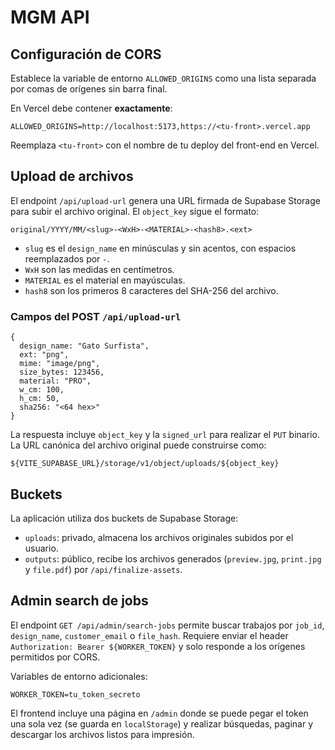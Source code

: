 # MGM API

## Configuración de CORS

Establece la variable de entorno `ALLOWED_ORIGINS` como una lista separada por comas de orígenes sin barra final.

En Vercel debe contener **exactamente**:

```
ALLOWED_ORIGINS=http://localhost:5173,https://<tu-front>.vercel.app
```

Reemplaza `<tu-front>` con el nombre de tu deploy del front-end en Vercel.

## Upload de archivos

El endpoint `/api/upload-url` genera una URL firmada de Supabase Storage para subir el archivo original. El `object_key` sigue el formato:

```
original/YYYY/MM/<slug>-<WxH>-<MATERIAL>-<hash8>.<ext>
```

* `slug` es el `design_name` en minúsculas y sin acentos, con espacios reemplazados por `-`.
* `WxH` son las medidas en centímetros.
* `MATERIAL` es el material en mayúsculas.
* `hash8` son los primeros 8 caracteres del SHA-256 del archivo.

### Campos del POST `/api/upload-url`

```
{
  design_name: "Gato Surfista",
  ext: "png",
  mime: "image/png",
  size_bytes: 123456,
  material: "PRO",
  w_cm: 100,
  h_cm: 50,
  sha256: "<64 hex>"
}
```

La respuesta incluye `object_key` y la `signed_url` para realizar el `PUT` binario. La URL canónica del archivo original puede construirse como:

```
${VITE_SUPABASE_URL}/storage/v1/object/uploads/${object_key}
```

## Buckets

La aplicación utiliza dos buckets de Supabase Storage:

* `uploads`: privado, almacena los archivos originales subidos por el usuario.
* `outputs`: público, recibe los archivos generados (`preview.jpg`, `print.jpg` y `file.pdf`) por `/api/finalize-assets`.

## Admin search de jobs

El endpoint `GET /api/admin/search-jobs` permite buscar trabajos por `job_id`,
`design_name`, `customer_email` o `file_hash`. Requiere enviar el header
`Authorization: Bearer ${WORKER_TOKEN}` y solo responde a los orígenes
permitidos por CORS.

Variables de entorno adicionales:

```
WORKER_TOKEN=tu_token_secreto
```

El frontend incluye una página en `/admin` donde se puede pegar el token una
sola vez (se guarda en `localStorage`) y realizar búsquedas, paginar y descargar
los archivos listos para impresión.
